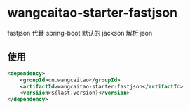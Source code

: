 # wangcaitao-starter-fastjson

fastjson 代替 spring-boot 默认的 jackson 解析 json

## 使用

```xml
<dependency>
    <groupId>cn.wangcaitao</groupId>
    <artifactId>wangcaitao-starter-fastjson</artifactId>
    <versiion>${last.version}</version>
</dependency>
```